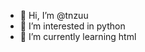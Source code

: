 - 👋 Hi, I’m @tnzuu
- 👀 I’m interested in python
- 🌱 I’m currently learning html

<!---
tnzuu/tnzuu is a ✨ special ✨ repository because its `README.md` (this file) appears on your GitHub profile.
You can click the Preview link to take a look at your changes.
--->
